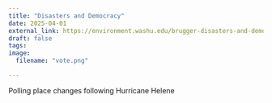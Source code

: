 ```yaml
---
title: "Disasters and Democracy"
date: 2025-04-01
external_link: https://environment.washu.edu/brugger-disasters-and-democracy-study/
draft: false
tags:
image: 
  filename: "vote.png"

---
```


Polling place changes following Hurricane Helene

<!--more-->

